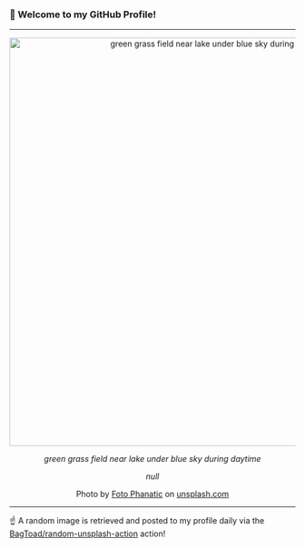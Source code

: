 ### 👋 Welcome to my GitHub Profile!

----

<div align="center">
  <img width="720" src="https://images.unsplash.com/photo-1595190490656-8e3037da0d3c?crop=entropy&cs=tinysrgb&fit=max&fm=jpg&ixid=M3w1NTI0OTR8MHwxfHJhbmRvbXx8fHx8fHx8fDE3NDcwMzA1MjF8&ixlib=rb-4.1.0&q=80&w=1080" alt="green grass field near lake under blue sky during daytime">
  
  <em>green grass field near lake under blue sky during daytime</em>
  
  <em>null</em>
  
  Photo by [Foto Phanatic](http://Instagram.com/fotophanatic2017) on [unsplash.com](https://unsplash.com/)
</div>

----

☝️ A random image is retrieved and posted to my profile daily via the [BagToad/random-unsplash-action](https://github.com/BagToad/random-unsplash-action) action!
